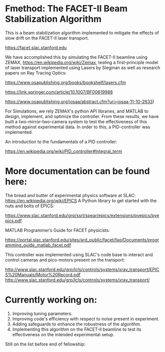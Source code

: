 # Fmethod: The FACET-II Beam Stabilization Algorithm

This is a beam stabilization algorithm implemented to mitigate the effects of slow drift on the FACET-II laser transport. 

https://facet.slac.stanford.edu

We have accomplished this by simulating the FACET-II beamline using ZEMAX, https://en.wikipedia.org/wiki/Zemax, testing a first-principle model of laser transport implemented using Lasers by Siegman as well as research papers on Ray Tracing Optics:

https://www.osapublishing.org/books/bookshelf/lasers.cfm

https://link.springer.com/article/10.1007/BF00619988

https://www.osapublishing.org/josaa/abstract.cfm?uri=josaa-11-10-2633)


For Simulations, we rely ZEMAX's python API libraries, and MATLAB to design, implement, and optimize the controller. From these results, we have built a two-mirror-two-camera system to test the effectiveness of this method against experimental data.  In order to this, a PID-controller was implemented.

An introduction to the fundamentals of a PID controller: 

https://en.wikipedia.org/wiki/PID_controller#Integral_term

# More documentation can be found here: 

The bread and butter of experimental physics software at SLAC: https://en.wikipedia.org/wiki/EPICS
A Python library to get started with the nuts and bolts of EPICS: 

https://www.slac.stanford.edu/grp/ssrl/spear/epics/extensions/pyepics/pyepics.pdf

MATLAB Programmer’s Guide for FACET physicists: 

https://portal.slac.stanford.edu/sites/ard_public/facet/faq/Documents/programming_guide_matlab_facet.pdf 

This controller was implemented using SLAC's code base to interact and control cameras and pico-motors present on the transport: 

http://www.slac.stanford.edu/grp/lcls/controls/systems/xray_transport/EPICS%20Manuals/Motor%20Record.pdf
http://www.slac.stanford.edu/grp/lcls/controls/systems/xray_transport/

# Currently working on: 

1. Improving tuning parameters. 
2. Improving code's efficiency with respect to noise present in experiment. 
3. Adding safeguards to enhance the robustness of the algorithm. 
4. Implementing this algorithm on the FACET-II beamline to test its effectiveness on the intended experimental setup.

Still on the list before end of fellowship: 





